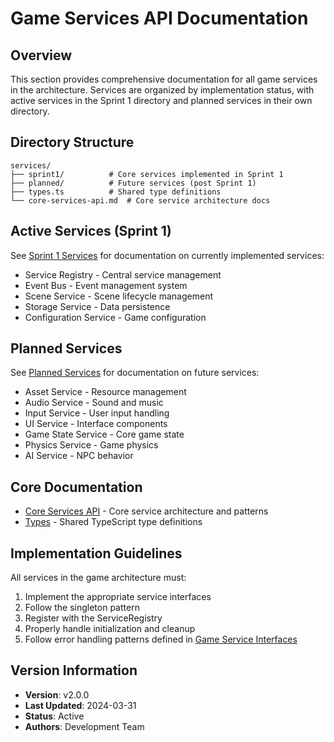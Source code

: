 # Game Services API Documentation

## Overview
This section provides comprehensive documentation for all game services in the architecture. Services are organized by implementation status, with active services in the Sprint 1 directory and planned services in their own directory.

## Directory Structure

```
services/
├── sprint1/          # Core services implemented in Sprint 1
├── planned/          # Future services (post Sprint 1)
├── types.ts          # Shared type definitions
└── core-services-api.md  # Core service architecture docs
```

## Active Services (Sprint 1)
See [Sprint 1 Services](sprint1/index.md) for documentation on currently implemented services:

- Service Registry - Central service management
- Event Bus - Event management system
- Scene Service - Scene lifecycle management
- Storage Service - Data persistence
- Configuration Service - Game configuration

## Planned Services
See [Planned Services](planned/index.md) for documentation on future services:

- Asset Service - Resource management
- Audio Service - Sound and music
- Input Service - User input handling
- UI Service - Interface components
- Game State Service - Core game state
- Physics Service - Game physics
- AI Service - NPC behavior

## Core Documentation
- [Core Services API](core-services-api.md) - Core service architecture and patterns
- [Types](types.ts) - Shared TypeScript type definitions

## Implementation Guidelines
All services in the game architecture must:

1. Implement the appropriate service interfaces
2. Follow the singleton pattern
3. Register with the ServiceRegistry
4. Properly handle initialization and cleanup
5. Follow error handling patterns defined in [Game Service Interfaces](sprint1/service-registry-api.md)

## Version Information
- **Version**: v2.0.0
- **Last Updated**: 2024-03-31
- **Status**: Active
- **Authors**: Development Team 
